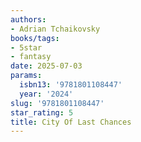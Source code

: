 ```yaml
---
authors:
- Adrian Tchaikovsky
books/tags:
- 5star
- fantasy
date: 2025-07-03
params:
  isbn13: '9781801108447'
  year: '2024'
slug: '9781801108447'
star_rating: 5
title: City Of Last Chances
---
```


<!--more-->